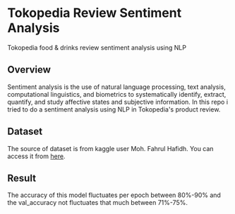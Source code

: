 # Tokopedia Review Sentiment Analysis
Tokopedia food &amp; drinks review sentiment analysis using NLP

## Overview
Sentiment analysis is the use of natural language processing, text analysis, computational linguistics, and biometrics to systematically identify, extract, quantify, and study affective states and subjective information. In this repo i tried to do a sentiment analysis using NLP in Tokopedia's product review.

## Dataset
The source of dataset is from kaggle user Moh. Fahrul Hafidh. You can access it from [here](https://www.kaggle.com/kulitekno/tokopedia-product-review-category-food-and-drink).

## Result
The accuracy of this model fluctuates per epoch between 80%-90% and the val_accuracy not fluctuates that much between 71%-75%.
